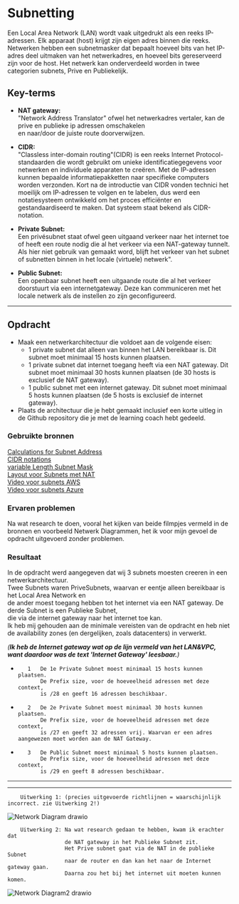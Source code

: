 # **Subnetting**  
Een Local Area Network (LAN) wordt vaak uitgedrukt als een reeks IP-adressen. Elk apparaat (host) krijgt zijn eigen adres binnen die reeks. Netwerken hebben een subnetmasker dat bepaalt hoeveel bits van het IP-adres deel uitmaken van het netwerkadres, en hoeveel bits gereserveerd zijn voor de host. Het netwerk kan onderverdeeld worden in twee categorien subnets, Prive en Publiekelijk.

## **Key-terms**  
- **NAT gateway:**  
"Network Address Translator" ofwel het netwerkadres vertaler, kan de prive en publieke ip adressen omschakelen  
en naar/door de juiste route doorverwijzen.  

- **CIDR:**  
"Classless inter-domain routing"(CIDR) is een reeks Internet Protocol-standaarden die wordt gebruikt om unieke identificatiegegevens voor netwerken en individuele apparaten te creëren. Met de IP-adressen kunnen bepaalde informatiepakketten naar specifieke computers worden verzonden. Kort na de introductie van CIDR vonden technici het moeilijk om IP-adressen te volgen en te labelen, dus werd een notatiesysteem ontwikkeld om het proces efficiënter en gestandaardiseerd te maken. Dat systeem staat bekend als CIDR-notation.  

- **Private Subnet:**  
Een privésubnet staat ofwel geen uitgaand verkeer naar het internet toe of heeft een route nodig die al het verkeer via een NAT-gateway tunnelt. Als hier niet gebruik van gemaakt word, blijft het verkeer van het subnet of subnetten binnen in het locale (virtuele) netwerk".  

- **Public Subnet:**  
Een openbaar subnet heeft een uitgaande route die al het verkeer doorstuurt via een internetgateway. Deze kan communiceren met het locale netwerk als de instellen zo zijn geconfigureerd.  

____

## **Opdracht**  
- Maak een netwerkarchitectuur die voldoet aan de volgende eisen:
  - 1 private subnet dat alleen van binnen het LAN bereikbaar is. Dit subnet moet minimaal 15 hosts kunnen plaatsen.
  - 1 private subnet dat internet toegang heeft via een NAT gateway. Dit subnet moet minimaal 30 hosts kunnen plaatsen (de 30 hosts is exclusief de NAT gateway).
  - 1 public subnet met een internet gateway. Dit subnet moet minimaal 5 hosts kunnen plaatsen (de 5 hosts is exclusief de internet gateway).
- Plaats de architectuur die je hebt gemaakt inclusief een korte uitleg in de Github repository die je met de learning coach hebt gedeeld.


### **Gebruikte bronnen**  
[Calculations for Subnet Address](https://www.pluralsight.com/blog/it-ops/simplify-routing-how-to-organize-your-network-into-smaller-subnets?exp=2)  
[CIDR notations](https://whatismyipaddress.com/cidr)  
[variable Length Subnet Mask](https://www.pluralsight.com/blog/it-ops/cisco-ccna-vlsm)  
[Layout voor Subnets met NAT](https://morioh.com/p/e04b2ec89204)  
[Video voor subnets AWS](https://www.youtube.com/watch?v=2TiBt-y5pAQ)  
[Video voor subnets Azure](https://www.youtube.com/watch?v=yghrkFzaYTU&list=PLbzoM7aR7G1nlo3-M30pKeXrZOh5MwScz&index=19)  

### **Ervaren problemen**  
Na wat research te doen, vooral het kijken van beide filmpjes vermeld in de bronnen en voorbeeld Netwerk Diagrammen, 
het ik voor mijn gevoel de opdracht uitgevoerd zonder problemen.  

### **Resultaat**  
In de opdracht werd aangegeven dat wij 3 subnets moesten creeren in een netwerkarchitectuur.  
Twee Subnets waren PriveSubnets, waarvan er eentje alleen bereikbaar is het Local Area Network en  
de ander moest toegang hebben tot het internet via een NAT gateway. De derde Subnet is een Publieke Subnet,  
die via de internet gateway naar het internet toe kan.  
Ik heb mij gehouden aan de minimale vereisten van de opdracht en heb niet de availability zones  (en dergelijken, zoals datacenters) in verwerkt.  
  
*(**Ik heb de Internet gateway wat op de lijn vermeld van het LAN&VPC, want daardoor was de text 'Internet Gateway' leesbaar.**)*  

-        1   De 1e Private Subnet moest minimaal 15 hosts kunnen plaatsen.  
             De Prefix size, voor de hoeveelheid adressen met deze context,  
             is /28 en geeft 16 adressen beschikbaar.  

-        2   De 2e Private Subnet moest minimaal 30 hosts kunnen plaatsen.  
             De Prefix size, voor de hoeveelheid adressen met deze context,  
             is /27 en geeft 32 adressen vrij. Waarvan er een adres aangewezen moet worden aan de NAT Gateway.  

-        3   De Public Subnet moest minimaal 5 hosts kunnen plaatsen.  
             De Prefix size, voor de hoeveelheid adressen met deze context,  
             is /29 en geeft 8 adressen beschikbaar.  

_____
_____  


        Uitwerking 1: (precies uitgevoerde richtlijnen = waarschijnlijk incorrect. zie Uitwerking 2!)  
![Network Diagram drawio](https://user-images.githubusercontent.com/95616021/147143836-ff1a8b5d-92d1-41b7-8546-9665cdaec6ab.png)  

        Uitwerking 2: Na wat research gedaan te hebben, kwam ik erachter dat 
                      de NAT gateway in het Publieke Subnet zit. 
                      Het Prive subnet gaat via de NAT in de publieke Subnet 
                      naar de router en dan kan het naar de Internet gateway gaan. 
                      Daarna zou het bij het internet uit moeten kunnen komen. 
![Network Diagram2 drawio](https://user-images.githubusercontent.com/95616021/147220842-9bf88abe-89bc-49a2-887a-beae09c0cc95.png)









